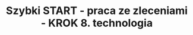 ---
title: "Szybki START - praca ze zleceniami - KROK 8. technologia"
permalink: 08.start-zb-technologia.html 
---